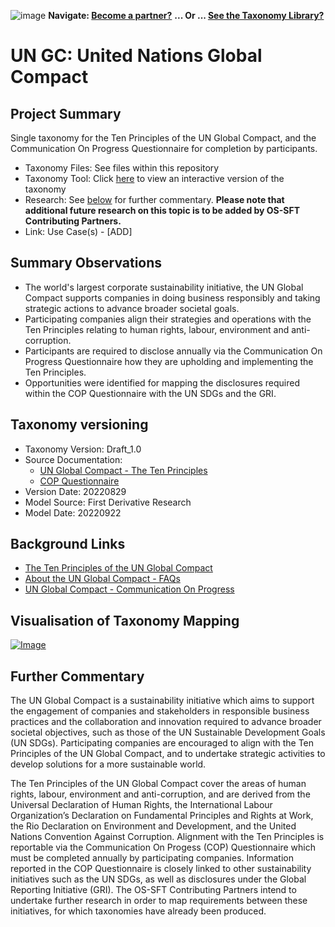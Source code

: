 ![image](https://user-images.githubusercontent.com/112073913/188821900-0c411acf-fbdd-4163-adc9-3ba4e2be78df.png)
**Navigate: [Become a partner?](https://github.com/FD-SustainableFinance/l6l-PARTNERS)**
**... Or ... [See the Taxonomy Library?](https://github.com/orgs/FD-SustainableFinance/projects/2)**

# UN GC: United Nations Global Compact

## Project Summary
Single taxonomy for the Ten Principles of the UN Global Compact, and the Communication On Progress Questionnaire for completion by participants.

- Taxonomy Files: See files within this repository
- Taxonomy Tool: Click [here](https://partners.solidatus.com/viewer/share/HEfXdufWZVqnTHCvdpqqxVDHnNffcMTg) to view an interactive version of the taxonomy
- Research: See [below](https://github.com/FD-SustainableFinance/RESEARCH-UN-GC/#further-commentary) for further commentary. **Please note that additional future research on this topic is to be added by OS-SFT Contributing Partners.**
- Link: Use Case(s) - [ADD]

## Summary Observations

- The world's largest corporate sustainability initiative, the UN Global Compact supports companies in doing business responsibly and taking strategic actions to advance broader societal goals.
- Participating companies align their strategies and operations with the Ten Principles relating to human rights, labour, environment and anti-corruption.
- Participants are required to disclose annually via the Communication On Progress Questionnaire how they are upholding and implementing the Ten Principles.
- Opportunities were identified for mapping the disclosures required within the COP Questionnaire with the UN SDGs and the GRI.

## Taxonomy versioning
- Taxonomy Version: Draft_1.0
- Source Documentation:
  - [UN Global Compact - The Ten Principles](https://www.unglobalcompact.org/what-is-gc/mission/principles)
  - [COP Questionnaire](https://info.unglobalcompact.org/l/591891/2022-08-29/4w8gxm/591891/1661791071qGYEzIbH/UNGC_CoP_Questionnaire_08_29_2022.pdf)
- Version Date: 20220829
- Model Source: First Derivative Research
- Model Date: 20220922

## Background Links
- [The Ten Principles of the UN Global Compact](https://www.unglobalcompact.org/what-is-gc/mission/principles)
- [About the UN Global Compact - FAQs](https://www.unglobalcompact.org/about/faq)
- [UN Global Compact - Communication On Progress](https://www.unglobalcompact.org/participation/report/cop)

## Visualisation of Taxonomy Mapping

[![Image](https://user-images.githubusercontent.com/112079442/191766319-8bbcb7e9-8c56-4649-94e3-f89150b3882f.png "Click to open interactive Taxonomy Tool")](https://partners.solidatus.com/viewer/share/HEfXdufWZVqnTHCvdpqqxVDHnNffcMTg)

## Further Commentary

The UN Global Compact is a sustainability initiative which aims to support the engagement of companies and stakeholders in responsible business practices and the collaboration and innovation required to advance broader societal objectives, such as those of the UN Sustainable Development Goals (UN SDGs). Participating companies are encouraged to align with the Ten Principles of the UN Global Compact, and to undertake strategic activities to develop solutions for a more sustainable world.

The Ten Principles of the UN Global Compact cover the areas of human rights, labour, environment and anti-corruption, and are derived from the Universal Declaration of Human Rights, the International Labour Organization’s Declaration on Fundamental Principles and Rights at Work, the Rio Declaration on Environment and Development, and the United Nations Convention Against Corruption. Alignment with the Ten Principles is reportable via the Communication On Progess (COP) Questionnaire which must be completed annually by participating companies. Information reported in the COP Questionnaire is closely linked to other sustainability initiatives such as the UN SDGs, as well as disclosures under the Global Reporting Initiative (GRI). The OS-SFT Contributing Partners intend to undertake further research in order to map requirements between these initiatives, for which taxonomies have already been produced.

